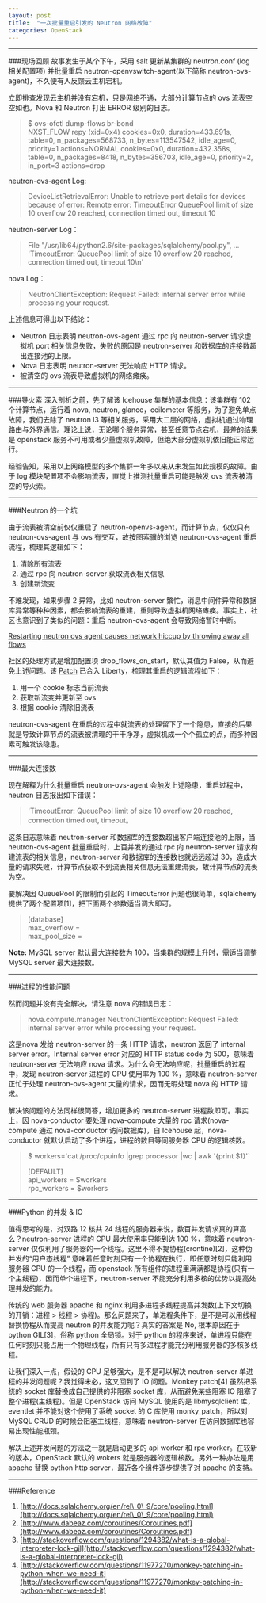 ```yaml
---
layout: post
title:  "一次批量重启引发的 Neutron 网络故障"
categories: OpenStack
---
```

------------------

###现场回顾
故事发生于某个下午，采用 salt 更新某集群的 neutron.conf (log 相关配置项) 并批量重启 neutron-openvswitch-agent(以下简称 neutron-ovs-agent)，不久便有人反馈云主机宕机。

立即排查发现云主机并没有宕机，只是网络不通，大部分计算节点的 ovs 流表空空如也。Nova 和 Neutron 打出 ERROR 级别的日志。

> $ ovs-ofctl dump-flows br-bond   
NXST\_FLOW repy (xid=0x4)
 cookies=0x0, duration=433.691s, table=0, n\_packages=568733, n\_bytes=113547542, idle\_age=0, priority=1 actions=NORMAL
 cookies=0x0, duration=432.358s, table=0, n\_packages=8418, n\_bytes=356703, idle\_age=0, priority=2, in\_port=3 actions=drop

neutron-ovs-agent Log:

> DeviceListRetrievalError: Unable to retrieve port details for devices because of error: Remote error: TimeoutError QueuePool limit of size 10 overflow 20 reached, connection timed out, timeout 10


neutron-server Log：

> File "/usr/lib64/python2.6/site-packages/sqlalchemy/pool.py", ... 'TimeoutError: QueuePool limit of size 10 overflow 20 reached, connection timed out, timeout 10\n'

nova Log：

> NeutronClientException: Request Failed: internal server error while processing your request.

上述信息可得出以下结论：

* Neutron 日志表明 neutron-ovs-agent 通过 rpc 向 neutron-server 请求虚拟机 port 相关信息失败，失败的原因是 neutron-server 和数据库的连接数超出连接池的上限。
* Nova 日志表明 neutron-server 无法响应 HTTP 请求。
* 被清空的 ovs 流表导致虚拟机的网络瘫痪。

------------------

###导火索
深入剖析之前，先了解该 Icehouse 集群的基本信息：该集群有 102 个计算节点，运行着 nova, neutron, glance，ceilometer 等服务，为了避免单点故障，我们去除了 neutron l3 等相关服务，采用大二层的网络，虚拟机通过物理路由与外界通信。理论上说，无论哪个服务异常，甚至任意节点宕机，最差的结果是 openstack 服务不可用或者少量虚拟机故障，但绝大部分虚拟机依旧能正常运行。

经验告知，采用以上网络模型的多个集群一年多以来从未发生如此规模的故障。由于 log 模块配置项不会影响流表，直觉上推测批量重启可能是触发 ovs 流表被清空的导火索。

------------------

###Neutron 的一个坑 

由于流表被清空前仅仅重启了 neutron-openvs-agent，而计算节点，仅仅只有 neutron-ovs-agent 与 ovs 有交互，故按图索骥的浏览 neutron-ovs-agent 重启流程，梳理其逻辑如下：

1. 清除所有流表
2. 通过 rpc 向 neutron-server 获取流表相关信息
3. 创建新流变

不难发现，如果步骤 2 异常，比如 neutron-server 繁忙，消息中间件异常和数据库异常等种种因素，都会影响流表的重建，重则导致虚拟机网络瘫痪。事实上，社区也意识到了类似的问题：重启 neutron-ovs-agent 会导致网络暂时中断。

[Restarting neutron ovs agent causes network hiccup by throwing away all flows](https://bugs.launchpad.net/neutron/+bug/1383674)

社区的处理方式是增加配置项 drop\_flows\_on\_start，默认其值为 False，从而避免上述问题。该 [Patch](https://review.openstack.org/#/c/182920) 已合入 Liberty，梳理其重启的逻辑流程如下：

1. 用一个 cookie 标志当前流表
2. 获取新流变并更新至 ovs
3. 根据 cookie 清除旧流表

neutron-ovs-agent 在重启的过程中就流表的处理留下了一个隐患，直接的后果就是导致计算节点的流表被清理的干干净净，虚拟机成一个个孤立的点，而多种因素可触发该隐患。

------------------

###最大连接数

现在解释为什么批量重启 neutron-ovs-agent 会触发上述隐患，重启过程中，neutron 日志报出如下错误：

> 'TimeoutError: QueuePool limit of size 10 overflow 20 reached, connection timed out, timeout。

这条日志意味着 neutron-server 和数据库的连接数超出客户端连接池的上限，当 neutron-ovs-agent 批量重启时，上百并发的通过 rpc 向 neutron-server 请求构建流表的相关信息，neutron-server 和数据库的连接数也就远远超过 30，造成大量的请求失败，计算节点获取不到流表相关信息无法重建流表，故计算节点的流表为空。

要解决因 QueuePool 的限制而引起的 TimeoutError 问题也很简单，sqlalchemy 提供了两个配置项[1]，把下面两个参数适当调大即可。

>[database]   
>max\_overflow =   
>max\_pool\_size =

**Note:** MySQL server 默认最大连接数为 100，当集群的规模上升时，需适当调整 MySQL server 最大连接数。

------------------

###进程的性能问题

然而问题并没有完全解决，请注意 nova 的错误日志：

> nova.compute.manager  NeutronClientException: Request Failed: internal server error while processing your request.

这是nova 发给 neutron-server 的一条 HTTP 请求，neutron 返回了 internal server error。Internal server error 对应的 HTTP status code 为 500，意味着 neutron-server 无法响应 nova 请求。为什么会无法响应呢，批量重启的过程中，发现 neutron-server 进程的 CPU 使用率为 100 %，意味着 neutron-server 正忙于处理 neutron-ovs-agent 大量的请求，因而无暇处理 nova 的 HTTP 请求。

解决该问题的方法同样很简答，增加更多的 neutron-server 进程数即可。事实上，因 nova-conductor 要处理 nova-compute 大量的 rpc 请求(nova-compute 通过 nova-conductor 访问数据库)，自 Icehouse 起，nova-conductor 就默认启动了多个进程，进程的数目等同服务器 CPU 的逻辑核数。

> $ workers=\`cat /proc/cpuinfo |grep processor |wc | awk '{print $1}'\`   
>
>[DEFAULT]   
api\_workers = $workers   
rpc\_workers = $workers   

------------------

###Python 的并发 & IO

值得思考的是，对双路 12 核共 24 线程的服务器来说，数百并发请求真的算高么？neutron-server 进程的 CPU 最大使用率只能到达 100 %，意味着 neutron-server 仅仅利用了服务器的一个线程。这里不得不提协程(crontine)[2]，这种伪并发的“用户态线程” 意味着任意时刻只有一个协程在执行，即任意时刻只能利用服务器 CPU 的一个线程，而 openstack 所有组件的进程里满满都是协程(只有一个主线程)，因而单个进程下，neutron-server 不能充分利用多核的优势以提高处理并发的能力。

传统的 web 服务器 apache 和 nginx 利用多进程多线程提高并发数(上下文切换的开销：进程 > 线程 > 协程)。那么问题来了，单进程条件下，是不是可以用线程替换协程从而提高 neutron 的并发能力呢？真实的答案是 No, 根本原因在于 python GIL[3]，俗称 python 全局锁。对于 python 的程序来说，单进程只能在任何时刻只能占用一个物理线程，所有只有多进程才能充分利用服务器的多核多线程。


让我们深入一点，假设的 CPU 足够强大，是不是可以解决 neutron-server 单进程的并发问题呢？我觉得未必，这又回到了 IO 问题。Monkey patch[4] 虽然把系统的 socket 库替换成自己提供的非阻塞 socket 库，从而避免某些阻塞 IO 阻塞了整个进程(主线程)。但是 OpenStack 访问 MySQL 使用的是 libmysqlclient 库，eventlet 并不能对这个使用了系统 socket 的 C 库使用 monky\_patch，所以对 MySQL CRUD 的时候会阻塞主线程，意味着 neutron-server 在访问数据库也容易出现性能瓶颈。 

解决上述并发问题的方法之一就是启动更多的 api worker 和 rpc worker。在较新的版本，OpenStack 默认的 wokers 就是服务器的逻辑核数。另外一种办法是用 apache 替换 python http server，最近各个组件逐步提供了对 apache 的支持。

------------------

###Reference

1. [http://docs.sqlalchemy.org/en/rel\_0\_9/core/pooling.html](http://docs.sqlalchemy.org/en/rel\_0\_9/core/pooling.html)
2. [http://www.dabeaz.com/coroutines/Coroutines.pdf](http://www.dabeaz.com/coroutines/Coroutines.pdf)
3. [http://stackoverflow.com/questions/1294382/what-is-a-global-interpreter-lock-gil](http://stackoverflow.com/questions/1294382/what-is-a-global-interpreter-lock-gil)
4. [http://stackoverflow.com/questions/11977270/monkey-patching-in-python-when-we-need-it](http://stackoverflow.com/questions/11977270/monkey-patching-in-python-when-we-need-it)
